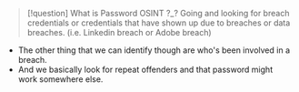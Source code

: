 >[!question] What is Password OSINT ?_?
Going and looking for breach credentials or credentials that have shown up due to breaches or data breaches. (i.e. Linkedin breach or Adobe breach)

- The other thing that we can identify though are who's been involved in a breach. 
- And we basically look for repeat offenders and that password might work somewhere else.


